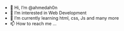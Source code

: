 - 👋 Hi, I’m @ahmedah0n
- 👀 I’m interested in Web Development
- 🌱 I’m currently learning html, css, Js and many more
- 📫 How to reach me ...

<!---
ahmedah0n/ahmedah0n is a ✨ special ✨ repository because its `README.md` (this file) appears on your GitHub profile.
You can click the Preview link to take a look at your changes.
--->
